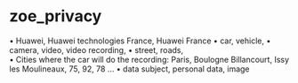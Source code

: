 # zoe_privacy

•	Huawei, Huawei technologies France, Huawei France
•	car, vehicle, 
•	camera, video, video recording, 
•	street, roads,  
•	Cities where the car will do the recording: Paris, Boulogne Billancourt, Issy les Moulineaux, 75, 92, 78 …
•	data subject, personal data, image
